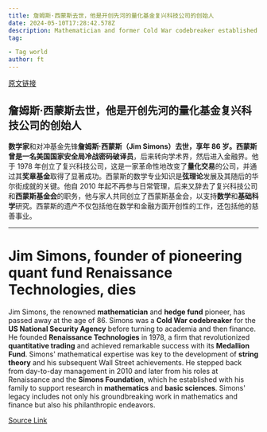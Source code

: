 ```yaml
---
title: 詹姆斯·西蒙斯去世，他是开创先河的量化基金复兴科技公司的创始人
date: 2024-05-10T17:28:42.578Z
description: Mathematician and former Cold War codebreaker established one of Wall Street’s most successful hedge funds
tag: 

- Tag world
author: ft
---
```


[原文链接](https://ft.com/content/62b41e7f-085d-44ea-b02a-f64086240dfe)

## **詹姆斯·西蒙斯去世，他是开创先河的量化基金复兴科技公司的创始人**

**数学家**和对冲基金先锋**詹姆斯·西蒙斯（Jim Simons）**去世，享年 86 岁。西蒙斯曾是一名**美国国家安全局冷战密码破译员**，后来转向学术界，然后进入金融界。他于 1978 年创立了复兴科技公司，这是一家革命性地改变了**量化交易**的公司，并通过其**奖章基金**取得了显著成功。西蒙斯的数学专业知识是**弦理论**发展及其随后的华尔街成就的关键。他自 2010 年起不再参与日常管理，后来又辞去了复兴科技公司和**西蒙斯基金会**的职务，他与家人共同创立了西蒙斯基金会，以支持**数学**和**基础科学**研究。西蒙斯的遗产不仅包括他在数学和金融方面开创性的工作，还包括他的慈善事业。

---

# Jim Simons, founder of pioneering quant fund Renaissance Technologies, dies

Jim Simons, the renowned **mathematician** and **hedge fund** pioneer, has passed away at the age of 86. Simons was a **Cold War codebreaker** for the **US National Security Agency** before turning to academia and then finance. He founded **Renaissance Technologies** in 1978, a firm that revolutionized **quantitative trading** and achieved remarkable success with its **Medallion Fund**. Simons' mathematical expertise was key to the development of **string theory** and his subsequent Wall Street achievements. He stepped back from day-to-day management in 2010 and later from his roles at Renaissance and the **Simons Foundation**, which he established with his family to support research in **mathematics** and **basic sciences**. Simons' legacy includes not only his groundbreaking work in mathematics and finance but also his philanthropic endeavors.

[Source Link](https://ft.com/content/62b41e7f-085d-44ea-b02a-f64086240dfe)

